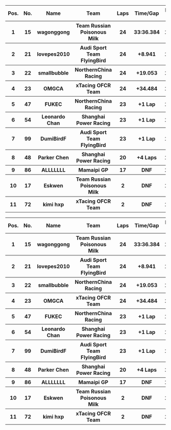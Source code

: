 <table style="width:100%">
	<tr>
		<th>Pos.</th>
		<th>No.</th>
		<th>Name</th>
		<th>Team</th>
		<th>Laps</th>
		<th>Time/Gap</th>
		<th>Personal Best</th>
		<th>Position Diff</th>
	</tr>
	<tr>
		<th>1</th>
		<th>15</th>
		<th>wagonggong</th>
		<th>Team Russian Poisonous Milk</th>
		<th>24</th>
		<th>33:36.384</th>
		<th>1:21.869</th>
		<th>+1</th>
	</tr>
	<tr>
		<th>2</th>
		<th>21</th>
		<th>lovepes2010</th>
		<th>Audi Sport Team FlyingBird</th>
		<th>24</th>
		<th>+8.941</th>
		<th>1:22.003</th>
		<th>-1</th>
	</tr>
	<tr>
		<th>3</th>
		<th>22</th>
		<th>smallbubble</th>
		<th>NorthernChina Racing</th>
		<th>24</th>
		<th>+19.053</th>
		<th>1:22.651</th>
		<th>+1</th>
	</tr>
	<tr>
		<th>4</th>
		<th>23</th>
		<th>OMGCA</th>
		<th>xTacing OFCR Team</th>
		<th>24</th>
		<th>+34.484</th>
		<th>1:22.143</th>
		<th>-1</th>
	</tr>
	<tr>
		<th>5</th>
		<th>47</th>
		<th>FUKEC</th>
		<th>NorthernChina Racing</th>
		<th>23</th>
		<th>+1 Lap</th>
		<th>1:24.006</th>
		<th>+4</th>
	</tr>
	<tr>
		<th>6</th>
		<th>54</th>
		<th>Leonardo Chan</th>
		<th>Shanghai Power Racing</th>
		<th>23</th>
		<th>+1 Lap</th>
		<th>1:24.857</th>
		<th>+4</th>
	</tr>
	<tr>
		<th>7</th>
		<th>99</th>
		<th>DumiBirdF</th>
		<th>Audi Sport Team FlyingBird</th>
		<th>23</th>
		<th>+1 Lap</th>
		<th>1:24.336</th>
		<th>0</th>
	</tr>
	<tr>
		<th>8</th>
		<th>48</th>
		<th>Parker Chen</th>
		<th>Shanghai Power Racing</th>
		<th>20</th>
		<th>+4 Laps</th>
		<th>1:26.211</th>
		<th>+3</th>
	</tr>
	<tr>
		<th>9</th>
		<th>86</th>
		<th>ALLLLLLL</th>
		<th>Mamaipi GP</th>
		<th>17</th>
		<th>DNF</th>
		<th>1:23.056</th>
		<th>-3</th>
	</tr>
	<tr>
		<th>10</th>
		<th>17</th>
		<th>Eskwen</th>
		<th>Team Russian Poisonous Milk</th>
		<th>2</th>
		<th>DNF</th>
		<th>1:26.624</th>
		<th>-5</th>
	</tr>
	<tr>
		<th>11</th>
		<th>72</th>
		<th>kimi hxp</th>
		<th>xTacing OFCR Team</th>
		<th>2</th>
		<th>DNF</th>
		<th>1:36.016</th>
		<th>-3</th>
	</tr>
</table><table style="width:100%">
	<tr>
		<th>Pos.</th>
		<th>No.</th>
		<th>Name</th>
		<th>Team</th>
		<th>Laps</th>
		<th>Time/Gap</th>
		<th>Personal Best</th>
		<th>Position Diff</th>
	</tr>
	<tr>
		<th>1</th>
		<th>15</th>
		<th>wagonggong</th>
		<th>Team Russian Poisonous Milk</th>
		<th>24</th>
		<th>33:36.384</th>
		<th>1:21.869</th>
		<th>+1</th>
	</tr>
	<tr>
		<th>2</th>
		<th>21</th>
		<th>lovepes2010</th>
		<th>Audi Sport Team FlyingBird</th>
		<th>24</th>
		<th>+8.941</th>
		<th>1:22.003</th>
		<th>-1</th>
	</tr>
	<tr>
		<th>3</th>
		<th>22</th>
		<th>smallbubble</th>
		<th>NorthernChina Racing</th>
		<th>24</th>
		<th>+19.053</th>
		<th>1:22.651</th>
		<th>+1</th>
	</tr>
	<tr>
		<th>4</th>
		<th>23</th>
		<th>OMGCA</th>
		<th>xTacing OFCR Team</th>
		<th>24</th>
		<th>+34.484</th>
		<th>1:22.143</th>
		<th>-1</th>
	</tr>
	<tr>
		<th>5</th>
		<th>47</th>
		<th>FUKEC</th>
		<th>NorthernChina Racing</th>
		<th>23</th>
		<th>+1 Lap</th>
		<th>1:24.006</th>
		<th>+4</th>
	</tr>
	<tr>
		<th>6</th>
		<th>54</th>
		<th>Leonardo Chan</th>
		<th>Shanghai Power Racing</th>
		<th>23</th>
		<th>+1 Lap</th>
		<th>1:24.857</th>
		<th>+4</th>
	</tr>
	<tr>
		<th>7</th>
		<th>99</th>
		<th>DumiBirdF</th>
		<th>Audi Sport Team FlyingBird</th>
		<th>23</th>
		<th>+1 Lap</th>
		<th>1:24.336</th>
		<th>0</th>
	</tr>
	<tr>
		<th>8</th>
		<th>48</th>
		<th>Parker Chen</th>
		<th>Shanghai Power Racing</th>
		<th>20</th>
		<th>+4 Laps</th>
		<th>1:26.211</th>
		<th>+3</th>
	</tr>
	<tr>
		<th>9</th>
		<th>86</th>
		<th>ALLLLLLL</th>
		<th>Mamaipi GP</th>
		<th>17</th>
		<th>DNF</th>
		<th>1:23.056</th>
		<th>-3</th>
	</tr>
	<tr>
		<th>10</th>
		<th>17</th>
		<th>Eskwen</th>
		<th>Team Russian Poisonous Milk</th>
		<th>2</th>
		<th>DNF</th>
		<th>1:26.624</th>
		<th>-5</th>
	</tr>
	<tr>
		<th>11</th>
		<th>72</th>
		<th>kimi hxp</th>
		<th>xTacing OFCR Team</th>
		<th>2</th>
		<th>DNF</th>
		<th>1:36.016</th>
		<th>-3</th>
	</tr>
</table>